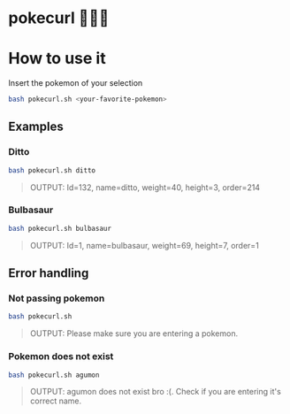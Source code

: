 # pokecurl 👾👨‍💻

# How to use it

Insert the pokemon of your selection

```bash
bash pokecurl.sh <your-favorite-pokemon>
```

## Examples

### Ditto
```bash
bash pokecurl.sh ditto
```
> OUTPUT: Id=132, name=ditto, weight=40, height=3, order=214

### Bulbasaur
```bash
bash pokecurl.sh bulbasaur
```
> OUTPUT: Id=1, name=bulbasaur, weight=69, height=7, order=1

## Error handling

### Not passing pokemon
```bash
bash pokecurl.sh
```
> OUTPUT: Please make sure you are entering a pokemon.
### Pokemon does not exist
```bash
bash pokecurl.sh agumon
```
> OUTPUT: agumon does not exist bro :(. Check if you are entering it's correct name.